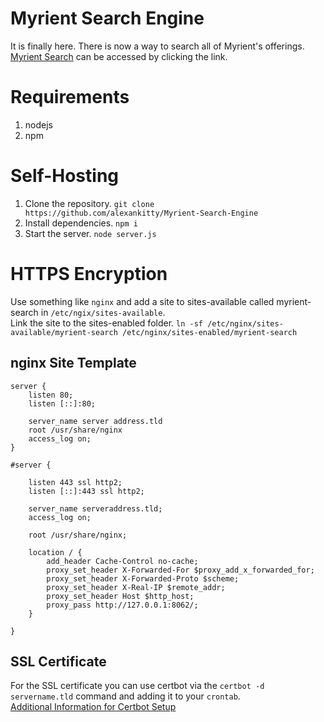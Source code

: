 # Myrient Search Engine
It is finally here. There is now a way to search all of Myrient's offerings.  
[Myrient Search](https://myrientsearch.org) can be accessed by clicking the link.
# Requirements
1. nodejs
2. npm

# Self-Hosting
1. Clone the repository. `git clone https://github.com/alexankitty/Myrient-Search-Engine`
2. Install dependencies. `npm i`
3. Start the server. `node server.js`

# HTTPS Encryption 
Use something like `nginx` and add a site to sites-available called myrient-search in `/etc/ngix/sites-available`.  
Link the site to the sites-enabled folder. `ln -sf /etc/nginx/sites-available/myrient-search /etc/nginx/sites-enabled/myrient-search`  
## nginx Site Template
```
server {
    listen 80;
    listen [::]:80;

    server_name server address.tld
    root /usr/share/nginx
    access_log on;
}

#server {

    listen 443 ssl http2;
    listen [::]:443 ssl http2;

    server_name serveraddress.tld;
    access_log on;

    root /usr/share/nginx;

    location / {
        add_header Cache-Control no-cache;
        proxy_set_header X-Forwarded-For $proxy_add_x_forwarded_for;
        proxy_set_header X-Forwarded-Proto $scheme;
        proxy_set_header X-Real-IP $remote_addr;
        proxy_set_header Host $http_host;
        proxy_pass http://127.0.0.1:8062/;
    }

}
```
## SSL Certificate
For the SSL certificate you can use certbot via the `certbot -d servername.tld` command and adding it to your `crontab`.  
[Additional Information for Certbot Setup](https://www.digitalocean.com/community/tutorials/how-to-secure-nginx-with-let-s-encrypt-on-ubuntu-20-04)